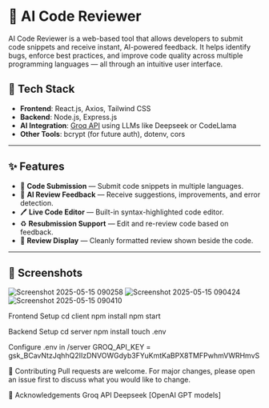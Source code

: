# 🧠 AI Code Reviewer

AI Code Reviewer is a web-based tool that allows developers to submit code snippets and receive instant, AI-powered feedback. It helps identify bugs, enforce best practices, and improve code quality across multiple programming languages — all through an intuitive user interface.

## 🔧 Tech Stack

- **Frontend**: React.js, Axios, Tailwind CSS
- **Backend**: Node.js, Express.js
- **AI Integration**: [Groq API](https://groq.com/) using LLMs like Deepseek or CodeLlama
- **Other Tools**: bcrypt (for future auth), dotenv, cors

---

## ✨ Features

- 🚀 **Code Submission** — Submit code snippets in multiple languages.
- 🧠 **AI Review Feedback** — Receive suggestions, improvements, and error detection.
- 🖊️ **Live Code Editor** — Built-in syntax-highlighted code editor.
- ♻️ **Resubmission Support** — Edit and re-review code based on feedback.
- 📜 **Review Display** — Cleanly formatted review shown beside the code.
---

## 📸 Screenshots

![Screenshot 2025-05-15 090258](https://github.com/user-attachments/assets/40fd534a-a50b-44bd-9795-e7bcaa9ef0df)
![Screenshot 2025-05-15 090424](https://github.com/user-attachments/assets/e899a1b2-f78d-4a19-afe3-43f0a22bb806)
![Screenshot 2025-05-15 090410](https://github.com/user-attachments/assets/4f07de9d-184e-4718-91ef-b01adcddf5e0)

Frontend Setup
cd client
npm install
npm start

Backend Setup
cd server
npm install
touch .env

Configure .env in /server
GROQ_API_KEY = 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


🙌 Contributing
Pull requests are welcome. For major changes, please open an issue first to discuss what you would like to change.

🤝 Acknowledgements
Groq API
Deepseek
[OpenAI GPT models]





